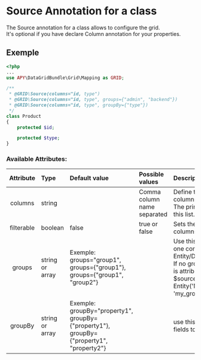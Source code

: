 Source Annotation for a class
=============================

The Source annotation for a class allows to configure the grid.  
It's optional if you have declare Column annotation for your properties.

## Exemple
```php
<?php
...
use APY\DataGridBundle\Grid\Mapping as GRID;

/**
 * @GRID\Source(columns="id, type")
 * @GRID\Source(columns="id, type", groups={"admin", "backend"})
 * @GRID\Source(columns="id, type", groupBy={"type"})
 */
class Product
{
    protected $id;

    protected $type;
}
```

### Available Attributes:

|Attribute|Type|Default value|Possible values|Description|
|:--:|:--|:--|:--|:--|
|columns|string||Comma column name separated|Define the order and the visibility of columns.<br />The primary key have to be defined in this list.|
|filterable|boolean|false|true or false|Sets the default filterable value of all columns|
|groups|string<br />or<br />array|Exemple: groups="group1",<br/>groups={"group1"}, groups={"group1", "group2"}||Use this attribute to define more than one configuration for an Entity/Document. <br />If no groups is defined, the annotation is attributed for all groups.<br />$source = new Entity('MyProjectMyBundle:MyEntity', 'my_group');|
|groupBy|string<br />or<br />array|Exemple: groupBy="property1",<br/>groupBy={"property1"}, groupBy={"property1", "property2"}||use this attribute to add groupBy fields to the query|

